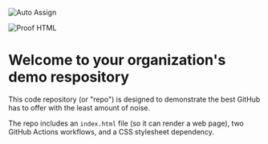 ![Auto Assign](https://github.com/Boomtoknlab/demo-repository/actions/workflows/auto-assign.yml/badge.svg)

![Proof HTML](https://github.com/Boomtoknlab/demo-repository/actions/workflows/proof-html.yml/badge.svg)

# Welcome to your organization's demo respository
This code repository (or "repo") is designed to demonstrate the best GitHub has to offer with the least amount of noise.

The repo includes an `index.html` file (so it can render a web page), two GitHub Actions workflows, and a CSS stylesheet dependency.
